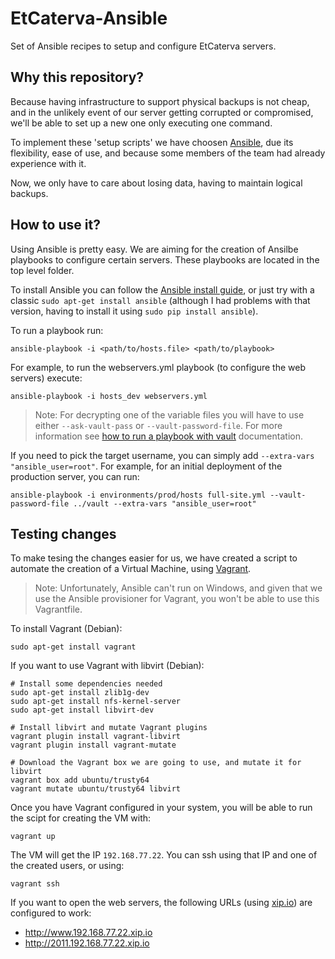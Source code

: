 EtCaterva-Ansible
=================

Set of Ansible recipes to setup and configure EtCaterva servers.


Why this repository?
--------------------

Because having infrastructure to support physical backups is not cheap,
and in the unlikely event of our server getting corrupted or compromised, we'll
be able to set up a new one only executing one command.

To implement these 'setup scripts' we have choosen [Ansible], due its
flexibility, ease of use, and because some members of the team had already
experience with it.

Now, we only have to care about losing data, having to maintain logical backups.


How to use it?
--------------

Using Ansible is pretty easy. We are aiming for the creation of Ansilbe
playbooks to configure certain servers. These playbooks are located
in the top level folder.

To install Ansible you can follow the [Ansible install guide], or just try with
a classic `sudo apt-get install ansible` (although I had problems with that
version, having to install it using `sudo pip install ansible`).

To run a playbook run:

    ansible-playbook -i <path/to/hosts.file> <path/to/playbook>

For example, to run the webservers.yml playbook (to configure the web servers)
execute:

    ansible-playbook -i hosts_dev webservers.yml

> Note: For decrypting one of the variable files you will have to use either
> `--ask-vault-pass` or `--vault-password-file`. For more information see
> [how to run a playbook with vault] documentation.

If you need to pick the target username, you can simply add
`--extra-vars "ansible_user=root"`. For example, for an initial deployment of
the production server, you can run:

    ansible-playbook -i environments/prod/hosts full-site.yml --vault-password-file ../vault --extra-vars "ansible_user=root"

Testing changes
---------------

To make tesing the changes easier for us, we have created a script to automate
the creation of a Virtual Machine, using [Vagrant].

> Note: Unfortunately, Ansible can't run on Windows, and given that we use the
> Ansible provisioner for Vagrant, you won't be able to use this Vagrantfile.

To install Vagrant (Debian):

    sudo apt-get install vagrant

If you want to use Vagrant with libvirt (Debian):

    # Install some dependencies needed
    sudo apt-get install zlib1g-dev
    sudo apt-get install nfs-kernel-server
    sudo apt-get install libvirt-dev

    # Install libvirt and mutate Vagrant plugins
    vagrant plugin install vagrant-libvirt
    vagrant plugin install vagrant-mutate

    # Download the Vagrant box we are going to use, and mutate it for libvirt
    vagrant box add ubuntu/trusty64
    vagrant mutate ubuntu/trusty64 libvirt

Once you have Vagrant configured in your system, you will be able to run the
scipt for creating the VM with:

    vagrant up

The VM will get the IP `192.168.77.22`. You can ssh using that IP and one of
the created users, or using:

    vagrant ssh

If you want to open the web servers, the following URLs (using [xip.io]) are
configured to work:
- <http://www.192.168.77.22.xip.io>
- <http://2011.192.168.77.22.xip.io>

[Ansible install guide]: http://docs.ansible.com/intro_installation.html
[Ansible]: http://docs.ansible.com/ansible/index.html
[how to run a playbook with vault]: http://docs.ansible.com/ansible/playbooks_vault.html#running-a-playbook-with-vault
[Vagrant]: https://docs.vagrantup.com/v2/
[xip.io]: http://xip.io/
